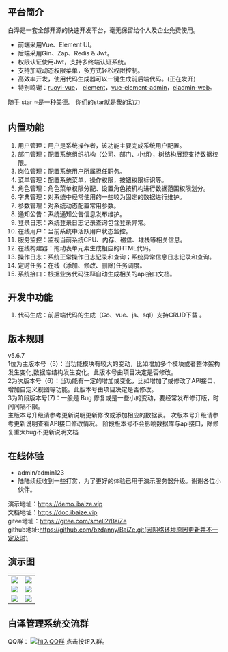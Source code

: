 ## 平台简介

白泽是一套全部开源的快速开发平台，毫无保留给个人及企业免费使用。

* 前端采用Vue、Element UI。
* 后端采用Gin、Zap、Redis & Jwt。
* 权限认证使用Jwt，支持多终端认证系统。
* 支持加载动态权限菜单，多方式轻松权限控制。
* 高效率开发，使用代码生成器可以一键生成前后端代码。(正在发开)
* 特别鸣谢：[ruoyi-vue](https://gitee.com/y_project/RuoYi-Vue?_from=gitee_search )，
 [element](https://github.com/ElemeFE/element )，[vue-element-admin](https://github.com/PanJiaChen/vue-element-admin )，[eladmin-web](https://github.com/elunez/eladmin-web )。

<p>随手 star ⭐是一种美德。 你们的star就是我的动力</p>

## 内置功能

1. 用户管理：用户是系统操作者，该功能主要完成系统用户配置。
2. 部门管理：配置系统组织机构（公司、部门、小组），树结构展现支持数据权限。
3. 岗位管理：配置系统用户所属担任职务。
4. 菜单管理：配置系统菜单，操作权限，按钮权限标识等。
5. 角色管理：角色菜单权限分配、设置角色按机构进行数据范围权限划分。
6. 字典管理：对系统中经常使用的一些较为固定的数据进行维护。
7. 参数管理：对系统动态配置常用参数。
8. 通知公告：系统通知公告信息发布维护。
9. 登录日志：系统登录日志记录查询包含登录异常。
10. 在线用户：当前系统中活跃用户状态监控。
11. 服务监控：监视当前系统CPU、内存、磁盘、堆栈等相关信息。
12. 在线构建器：拖动表单元素生成相应的HTML代码。
13. 操作日志：系统正常操作日志记录和查询；系统异常信息日志记录和查询。
14. 定时任务：在线（添加、修改、删除)任务调度。
15. 系统接口：根据业务代码注释自动生成相关的api接口文档。
## 开发中功能




1. 代码生成：前后端代码的生成（Go、vue、js、sql）支持CRUD下载 。


## 版本规则
v5.6.7<br>
1位为主版本号（5）：当功能模块有较大的变动，比如增加多个模块或者整体架构发生变化,数据库结构发生变化。此版本号由项目决定是否修改。
<br> 
2为次版本号（6）：当功能有一定的增加或变化，比如增加了或修改了API接口、增加自定义视图等功能。此版本号由项目决定是否修改。
<br>
3为阶段版本号(7)：一般是 Bug 修复或是一些小的变动，要经常发布修订版，时间间隔不限。
<br>
主版本号升级请参考更新说明更新修改或添加相应的数据表。
次版本号升级请参考更新说明查看API接口修改情况。
阶段版本号不会影响数据库与api接口，除修复重大bug不更新说明文档

## 在线体验

- admin/admin123
- 陆陆续续收到一些打赏，为了更好的体验已用于演示服务器升级。谢谢各位小伙伴。

演示地址：https://demo.ibaize.vip
<br>
文档地址：https://doc.ibaize.vip
<br>
gitee地址：https://gitee.com/smell2/BaiZe
<br>
github地址:https://github.com/bzdanny/BaiZe.git(因网络环境原因更新并不一定及时)

## 演示图

<table>
    <tr>
        <td><img src="https://gitee.com/smell2/BaiZe/raw/imgs/202110241805797.jpg"/></td>
        <td><img src="https://gitee.com/smell2/BaiZe/raw/imgs/202110241806256.jpg"/></td>
    </tr>
    <tr>
        <td><img src="https://gitee.com/smell2/BaiZe/raw/imgs/202110242322137.png"/></td>
        <td><img src="https://gitee.com/smell2/BaiZe/raw/imgs/202110242323820.png"/></td>
    </tr>  
    <tr>
        <td><img src="https://gitee.com/smell2/BaiZe/raw/imgs/202112082243214.png"/></td>
        <td><img src="https://gitee.com/smell2/BaiZe/raw/imgs/202112082242154.png"/></td>
    </tr>
  
</table>


## 白泽管理系统交流群


QQ群： [![加入QQ群](https://img.shields.io/badge/83064682-blue.svg)](https://qm.qq.com/cgi-bin/qm/qr?k=rAIw_VQ_blbSQu0J6fApnm5RbAc2CHbp&jump_from=webapi) 点击按钮入群。